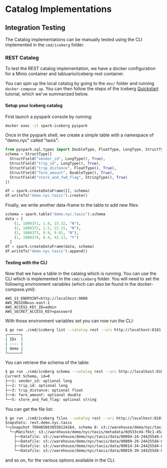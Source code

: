 # Catalog Implementations

## Integration Testing

The Catalog implementations can be manually tested using the CLI implemented
in the `cmd/iceberg` folder.

### REST Catalog

To test the REST catalog implementation, we have a docker configuration
for a Minio container and tabluario/iceberg-rest container.

You can spin up the local catalog by going to the `dev/` folder and running
`docker-compose up`. You can then follow the steps of the Iceberg [Quickstart](https://iceberg.apache.org/spark-quickstart/#creating-a-table) 
tutorial, which we've summarized below.

#### Setup your Iceberg catalog

First launch a pyspark console by running:

```bash
docker exec -it spark-iceberg pyspark
```

Once in the pyspark shell, we create a simple table with a namespace of 
"demo.nyc" called "taxis":

```python
from pyspark.sql.types import DoubleType, FloatType, LongType, StructType,StructField, StringType
schema = StructType([
  StructField("vendor_id", LongType(), True),
  StructField("trip_id", LongType(), True),
  StructField("trip_distance", FloatType(), True),
  StructField("fare_amount", DoubleType(), True),
  StructField("store_and_fwd_flag", StringType(), True)
])

df = spark.createDataFrame([], schema)
df.writeTo("demo.nyc.taxis").create()
```

Finally, we write another data-frame to the table to add new files:

```python
schema = spark.table("demo.nyc.taxis").schema
data = [
    (1, 1000371, 1.8, 15.32, "N"),
    (2, 1000372, 2.5, 22.15, "N"),
    (2, 1000373, 0.9, 9.01, "N"),
    (1, 1000374, 8.4, 42.13, "Y")
  ]
df = spark.createDataFrame(data, schema)
df.writeTo("demo.nyc.taxis").append()
```

#### Testing with the CLI

Now that we have a table in the catalog which is running. You can use the 
CLI which is implemented in the `cmd/iceberg` folder. You will need to set
the following environment variables (which can also be found in the 
docker-compose.yml):

```
AWS_S3_ENDPOINT=http://localhost:9000
AWS_REGION=us-east-1
AWS_ACCESS_KEY_ID=admin
AWS_SECRET_ACCESS_KEY=password
```

With those environment variables set you can now run the CLI:

```bash
$ go run ./cmd/iceberg list --catalog rest --uri http://localhost:8181
┌──────┐
| IDs  |
| ---- |
| demo |
└──────┘
```

You can retrieve the schema of the table:

```bash
$ go run ./cmd/iceberg schema --catalog rest --uri http://localhost:8181 demo.nyc.taxis
Current Schema, id=0
├──1: vendor_id: optional long
├──2: trip_id: optional long
├──3: trip_distance: optional float
├──4: fare_amount: optional double
└──5: store_and_fwd_flag: optional string
```

You can get the file list:

```bash
$ go run ./cmd/iceberg files --catalog rest --uri http://localhost:8181 demo.nyc.taxis
Snapshots: rest.demo.nyc.taxis
└─┬Snapshot 7004656639550124164, schema 0: s3://warehouse/demo/nyc/taxis/metadata/snap-7004656639550124164-1-0d533cd4-f0c1-45a6-a691-f2be3abe5491.avro
  └─┬Manifest: s3://warehouse/demo/nyc/taxis/metadata/0d533cd4-f0c1-45a6-a691-f2be3abe5491-m0.avro
    ├──Datafile: s3://warehouse/demo/nyc/taxis/data/00004-24-244255d4-8bf6-41bd-8885-bf7d2136fddf-00001.parquet
    ├──Datafile: s3://warehouse/demo/nyc/taxis/data/00009-29-244255d4-8bf6-41bd-8885-bf7d2136fddf-00001.parquet
    ├──Datafile: s3://warehouse/demo/nyc/taxis/data/00014-34-244255d4-8bf6-41bd-8885-bf7d2136fddf-00001.parquet
    └──Datafile: s3://warehouse/demo/nyc/taxis/data/00019-39-244255d4-8bf6-41bd-8885-bf7d2136fddf-00001.parquet
```

and so on, for the various options available in the CLI.